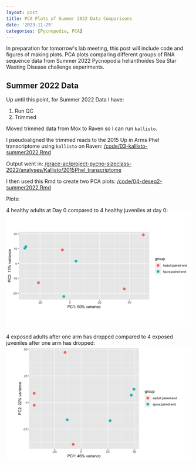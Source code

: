 ```yaml
---
layout: post
title: PCA Plots of Summer 2022 Data Comparisons
date: '2023-11-29'
categories: [Pycnopodia, PCA]
---
```

In preparation for tomorrow's lab meeting, this post will include code and figures of making plots. PCA plots comparing different groups of RNA sequence data from Summer 2022 Pycnopodia helianthoides Sea Star Wasting Disease challenge experiments.

## Summer 2022 Data

Up until this point, for Summer 2022 Data I have:     
1. Run QC
2. Trimmed

Moved trimmed data from Mox to Raven so I can run `kallisto`.   

I pseudoaligned the trimmed reads to the 2015 Up in Arms Phel transcriptome using `kallisto` on Raven: [/code/03-kallisto-summer2022.Rmd](https://github.com/grace-ac/project-pycno-sizeclass-2022/blob/main/code/03-kallisto-summer2022.Rmd)

Output went in: [/grace-ac/project-pycno-sizeclass-2022/analyses/Kallisto/2015Phel_transcriptome](https://github.com/grace-ac/project-pycno-sizeclass-2022/tree/main/analyses/Kallisto/2015Phel_transcriptome)

I then used this Rmd to create two PCA plots: [/code/04-deseq2-summer2022.Rmd](https://github.com/grace-ac/project-pycno-sizeclass-2022/blob/main/code/04-deseq2-summer2022.Rmd)

Plots:

4 healthy adults at Day 0 compared to 4 healthy juveniles at day 0:      
![img](../notebook-images/2023-11-29/hadultvhjuve.png)


4 exposed adults after one arm has dropped compared to 4 exposed juveniles after one arm has dropped:      
![img](../notebook-images/2023-11-29/eadultvejuve.png)
